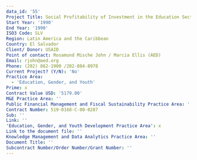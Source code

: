 ```yaml
---
data_id: '55'
Project Title: Social Profitability of Investment in the Education Sector
Start Year: '1990'
End Year: '1990'
ISO3 Code: SLV
Region: Latin America and the Caribbean
Country: El Salvador
Client/ Donor: USAID
Point of contact: Rosamund Mische John / Marcia Ellis (AED)
Email: rjohn@aed.org
Phone: (202) 862-1900 /202-884-8978
Current Project? (Y/N): 'No'
Practice Area:
  - 'Education, Gender, and Youth'
Prime: x
Contract Value USD: '5179.00'
M&E Practice Area: ''
Public Financial Management and Fiscal Sustainability Practice Area: ''
Contract Number: 519-0168-C-00-0287
Sub: ''
Link: ''
'Education, Gender, and Youth Development Practice Area': x
Link to the document file: ''
Knowledge Management and Data Analytics Practice Area: ''
Document Title: ''
Subcontract Number/Order Number/Grant Number: ''
---
```

